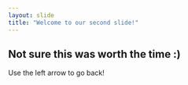 ```yaml
---
layout: slide
title: "Welcome to our second slide!"
---
```

## Not sure this was worth the time :)
Use the left arrow to go back!
